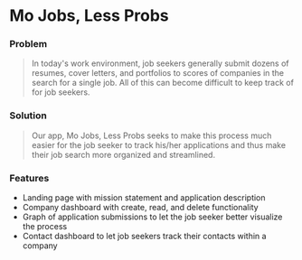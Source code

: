# Mo Jobs, Less Probs

### Problem
> In today's work environment, job seekers generally submit dozens of resumes, cover letters, and portfolios to scores of companies in the search for a single job.  All of this can become difficult to keep track of for job seekers.

### Solution
> Our app, Mo Jobs, Less Probs seeks to make this process much easier for the job seeker to track his/her applications and thus make their job search more organized and streamlined.

### Features
* Landing page with mission statement and application description
* Company dashboard with create, read, and delete functionality
* Graph of application submissions to let the job seeker better visualize the process
* Contact dashboard to let job seekers track their contacts within a company